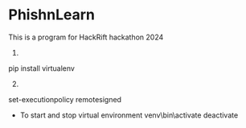 # PhishnLearn
This is a program for HackRift hackathon 2024

1. 
pip install virtualenv

2. 
set-executionpolicy remotesigned

- To start and stop virtual environment
venv\bin\activate
deactivate